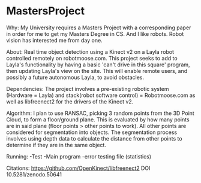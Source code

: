 # MastersProject

Why: My University requires a Masters Project with a corresponding paper in order for me to get my Masters Degree in CS. And
  I like robots. Robot vision has interested me from day one.
  
About: Real time object detection using a Kinect v2 on a Layla robot controlled remotely on robotmoose.com. This project
  seeks to add to Layla's functionality by having a basic 'can't drive in this square' program, then updating Layla's view
  on the site. This will enable remote users, and possibly a future autonomous Layla, to avoid obstacles. 
  
Dependencies: The project involves a pre-existing robotic system (Hardware = Layla) and stack(robot software control) 
  = Robotmoose.com as well as libfreenect2 for the drivers of the Kinect v2.
  
Algorithm: I plan to use RANSAC, picking 3 random points from the 3D Point Cloud, to form a floor/ground plane. This
  is evaluated by how many points are in said plane (floor points > other points to work). All other points are considered
  for segmentation into objects. The segmentation process involves using depth data to calculate the distance from other 
  points to determine if they are in the same object. 
 

Running: 
	-Test
	-Main program
	-error testing file (statistics)

Citations: 
https://github.com/OpenKinect/libfreenect2 
DOI 10.5281/zenodo.50641


